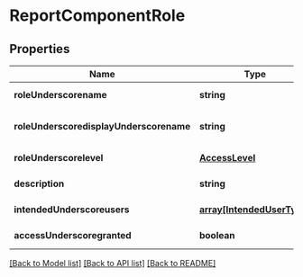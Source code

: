 # ReportComponentRole

## Properties
Name | Type | Description | Notes
------------ | ------------- | ------------- | -------------
**roleUnderscorename** | **string** | Role Name | [default to null]
**roleUnderscoredisplayUnderscorename** | **string** | Role Display Name | [default to null]
**roleUnderscorelevel** | [**AccessLevel**](AccessLevel.md) |  | [default to null]
**description** | **string** | Description | [default to null]
**intendedUnderscoreusers** | [**array[IntendedUserType]**](IntendedUserType.md) |  | [default to null]
**accessUnderscoregranted** | **boolean** | Access Granted | [default to null]

[[Back to Model list]](../README.md#documentation-for-models) [[Back to API list]](../README.md#documentation-for-api-endpoints) [[Back to README]](../README.md)


